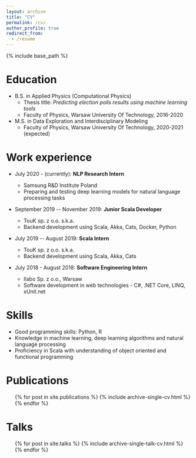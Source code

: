 ```yaml
---
layout: archive
title: "CV"
permalink: /cv/
author_profile: true
redirect_from:
  - /resume
---
```


{% include base_path %}

Education
======

* B.S. in Applied Physics (Computational Physics)
  * Thesis title: _Predicting election polls results using machine learning tools_
  * Faculty of Physics, Warsaw University Of Technology, 2016-2020
* M.S. in Data Exploration and Interdisciplinary Modeling
  * Faculty of Physics, Warsaw University Of Technology, 2020-2021 (expected)

Work experience
======

* July 2020 - (currently): **NLP Research Intern**
  * Samsung R&D Institute Poland
  * Preparing and testing deep learning models for natural language processing tasks

* September 2019 -- November 2019: **Junior Scala Developer**
  * TouK sp. z o.o. s.k.a.
  * Backend development using Scala, Akka, Cats, Docker, Python
  
* July 2019 -- August 2019: **Scala Intern**
  * TouK sp. z o.o. s.k.a.
  * Backend development using Scala, Akka, Cats

* July 2018 - August 2018: **Software Engineering Intern**
  * Ilabo Sp. z o.o., Warsaw
  * Software development in web technologies - C#, .NET Core, LINQ, xUnit.net
  
Skills
======

* Good programming skills: Python, R
* Knowledge in machine learning, deep learning algorithms and natural language processing
* Proficiency in Scala with understanding of object oriented and functional programming

Publications
======
  <ul>{% for post in site.publications %}
    {% include archive-single-cv.html %}
  {% endfor %}</ul>
  
Talks
======
  <ul>{% for post in site.talks %}
    {% include archive-single-talk-cv.html %}
  {% endfor %}</ul>
  
<!-- Teaching
======
  <ul>{% for post in site.teaching %}
    {% include archive-single-cv.html %}
  {% endfor %}</ul> -->
  
<!-- Service and leadership
======
* Currently signed in to 43 different slack teams -->
